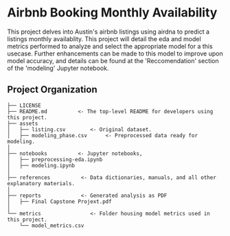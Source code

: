 # Airbnb Booking Monthly Availability

This project delves into Austin's airbnb listings using airdna to predict a listings monthly availablity. This project will detail the eda and model metrics performed to analyze and select the appropriate model for a this usecase. Further enhancements can be made to this model to improve upon model accuracy, and details can be found at the 'Reccomendation' section of the 'modeling' Jupyter notebook.


Project Organization
------------

    ├── LICENSE
    ├── README.md          <- The top-level README for developers using this project.
    ├── assets
    │   ├── listing.csv        <- Original dataset.
    │   ├── modeling_phase.csv      <- Preprocessed data ready for modeling.
    │
    ├── notebooks          <- Jupyter notebooks,
    │   ├── preprocessing-eda.ipynb
    │   ├── modeling.ipynb
    │
    ├── references          <- Data dictionaries, manuals, and all other explanatory materials.
    │
    ├── reports             <- Generated analysis as PDF
    │   ├── Final Capstone Projext.pdf                    
    │
    └── metrics                <- Folder housing model metrics used in this project.
        └── model_metrics.csv